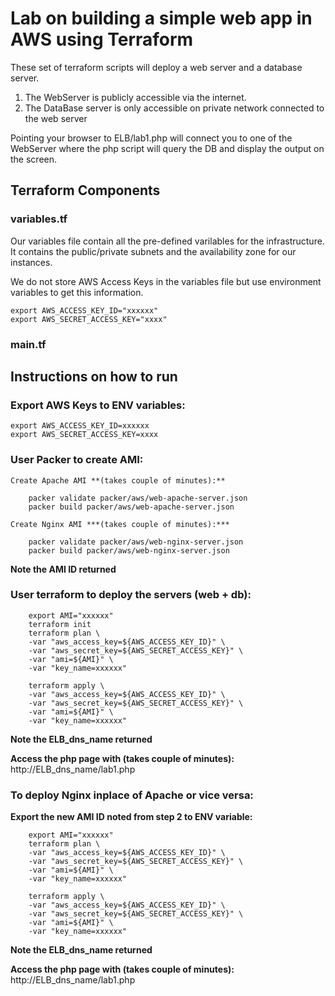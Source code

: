 # Lab on building a simple web app in AWS using Terraform

These set of terraform scripts will deploy a web server and a database server.
1. The WebServer is publicly accessible via the internet.
2. The DataBase server is only accessible on private network connected to the web server

Pointing your browser to ELB/lab1.php will connect you to one of the WebServer where the php script will query the DB and display the output on the screen.

## Terraform Components

### variables.tf

Our variables file contain all the pre-defined varilables for the infrastructure. It contains the public/private subnets and the availability zone for our instances. 

We do not store AWS Access Keys in the variables file but use environment variables to get this information.

```
export AWS_ACCESS_KEY_ID="xxxxxx"
export AWS_SECRET_ACCESS_KEY="xxxx"
```

### main.tf


## Instructions on how to run

### Export AWS Keys to ENV variables:
    export AWS_ACCESS_KEY_ID=xxxxxx
    export AWS_SECRET_ACCESS_KEY=xxxx

### User Packer to create AMI:

    Create Apache AMI **(takes couple of minutes):**
```
    packer validate packer/aws/web-apache-server.json
    packer build packer/aws/web-apache-server.json
```

    Create Nginx AMI ***(takes couple of minutes):***
```
    packer validate packer/aws/web-nginx-server.json
    packer build packer/aws/web-nginx-server.json 
```
**Note the AMI ID returned**

### User terraform to deploy the servers (web + db):
```
    export AMI="xxxxxx"
    terraform init
    terraform plan \
    -var "aws_access_key=${AWS_ACCESS_KEY_ID}" \
    -var "aws_secret_key=${AWS_SECRET_ACCESS_KEY}" \
    -var "ami=${AMI}" \
    -var "key_name=xxxxxx"
```
```
    terraform apply \
    -var "aws_access_key=${AWS_ACCESS_KEY_ID}" \
    -var "aws_secret_key=${AWS_SECRET_ACCESS_KEY}" \
    -var "ami=${AMI}" \
    -var "key_name=xxxxxx"
```
**Note the ELB_dns_name returned**

**Access the php page with (takes couple of minutes):**
        http://ELB_dns_name/lab1.php

### To deploy Nginx inplace of Apache or vice versa:
**Export the new AMI ID noted from step 2 to ENV variable:**
```
    export AMI="xxxxxx"
    terraform plan \
    -var "aws_access_key=${AWS_ACCESS_KEY_ID}" \
    -var "aws_secret_key=${AWS_SECRET_ACCESS_KEY}" \
    -var "ami=${AMI}" \
    -var "key_name=xxxxxx"

```
```
    terraform apply \
    -var "aws_access_key=${AWS_ACCESS_KEY_ID}" \
    -var "aws_secret_key=${AWS_SECRET_ACCESS_KEY}" \
    -var "ami=${AMI}" \
    -var "key_name=xxxxxx"
```
**Note the ELB_dns_name returned**

**Access the php page with (takes couple of minutes):**  
        http://ELB_dns_name/lab1.php
